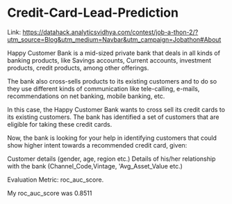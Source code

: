 # Credit-Card-Lead-Prediction

Link: https://datahack.analyticsvidhya.com/contest/job-a-thon-2/?utm_source=Blog&utm_medium=Navbar&utm_campaign=Jobathon#About

Happy Customer Bank is a mid-sized private bank that deals in all kinds of banking products, like Savings accounts, Current accounts, investment products, credit products, among other offerings.

The bank also cross-sells products to its existing customers and to do so they use different kinds of communication like tele-calling, e-mails, recommendations on net banking, mobile banking, etc.

In this case, the Happy Customer Bank wants to cross sell its credit cards to its existing customers. The bank has identified a set of customers that are eligible for taking these credit cards.

Now, the bank is looking for your help in identifying customers that could show higher intent towards a recommended credit card, given:

Customer details (gender, age, region etc.) Details of his/her relationship with the bank (Channel_Code,Vintage, 'Avg_Asset_Value etc.)

Evaluation Metric: roc_auc_score. 

My roc_auc_score was 0.8511
